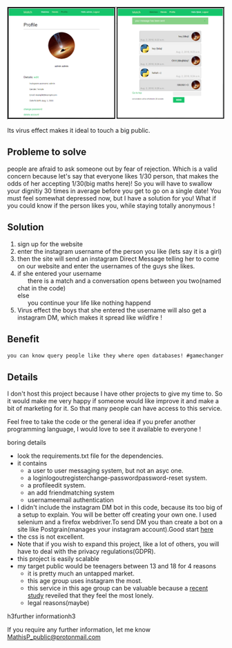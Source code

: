 ![](header.png)

Its virus effect makes it ideal to touch a big public.

Probleme to solve 
------------------

people are afraid to ask someone out by fear of rejection. Which is a valid concern because let's say that everyone likes 1/30 person,
that makes the odds of her accepting 1/30(big maths here)! So you will have to swallow your dignitiy 30 times in average before you 
get to go on a single date! You must feel somewhat depressed now, but I have a solution for you! What if you could know if the person
likes you, while staying totally anonymous !   


Solution
----------------------

1. sign up for the website
1. enter the instagram username of the person you like (lets say it is a girl)
1. then the site will send an instagram Direct Message telling her to come on our website and enter the usernames of the guys she likes.
1. if she entered your username  
    &nbsp;&nbsp;&nbsp;&nbsp;&nbsp;&nbsp;there is a match and a conversation opens between you two(named chat in the code)  
    else  
    &nbsp;&nbsp;&nbsp;&nbsp;&nbsp;&nbsp;you continue your life like nothing happend
1. Virus effect the boys that she entered the username will also get a instagram DM, which makes it spread like wildfire !


Benefit
---------
    you can know query people like they where open databases! #gamechanger


Details
-------

I don't host this project because I have other projects to give my time to. So it would make me very happy if someone would like improve it and 
make a bit of marketing for it. So that many people can have access to this service. 

Feel free to take the code or the general idea if you prefer another programming language, I would love to see it available to everyone !

boring details
- look the requirements.txt file for the dependencies.
- it contains 
    - a user to user messaging system, but not an asyc one.
    - a loginlogoutregisterchange-passwordpassword-reset system.
    - a profileedit system.
    - an add friendmatching system
    - usernameemail authentication
- I didn't include the instagram DM bot in this code, because its too big of a setup to explain. You will be better off creating your own one.
I used selenium and a firefox webdriver.To send DM you than create a bot on a site like Postgrain(manages your instagram account).Good start [here](httpswww.youtube.comwatchv=BGU2X5lrz9M) 
- the css is not excellent.
- Note that if you wish to expand this project, like a lot of others, you will have to deal with the privacy regulations(GDPR).
- this project is easily scalable
- my target public would be teenagers between 13 and 18 for 4 reasons
    - it is pretty much an untapped market.
    - this age group uses instagram the most.
    - this service in this age group can be valuable because a [recent study](httpswww.ons.gov.ukpeoplepopulationandcommunitywellbeingarticleslonelinesswhatcharacteristicsandcircumstancesareassociatedwithfeelinglonely2018-04-10)
reveiled that they feel the most lonely.
    - legal reasons(maybe)

h3further informationh3


If you require any further information, let me know MathisP_public@protonmail.com

